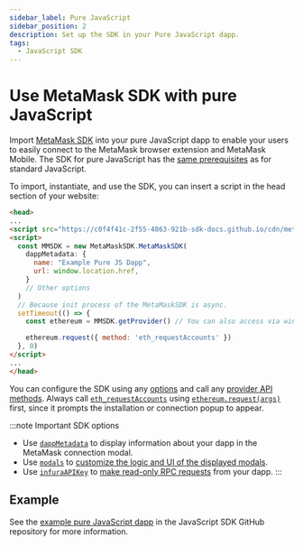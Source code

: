```yaml
---
sidebar_label: Pure JavaScript
sidebar_position: 2
description: Set up the SDK in your Pure JavaScript dapp.
tags:
  - JavaScript SDK
---
```


# Use MetaMask SDK with pure JavaScript

Import [MetaMask SDK](../../../../concepts/sdk/index.md) into your pure JavaScript dapp to enable
your users to easily connect to the MetaMask browser extension and MetaMask Mobile.
The SDK for pure JavaScript has the [same prerequisites](index.md#prerequisites) as for standard JavaScript.

To import, instantiate, and use the SDK, you can insert a script in the head section of your website:

```html title="index.html"
<head>
...
<script src="https://c0f4f41c-2f55-4863-921b-sdk-docs.github.io/cdn/metamask-sdk.js"></script>
<script>
  const MMSDK = new MetaMaskSDK.MetaMaskSDK(
    dappMetadata: {
      name: "Example Pure JS Dapp",
      url: window.location.href,
    }
    // Other options
  )
  // Because init process of the MetaMaskSDK is async.
  setTimeout(() => {
    const ethereum = MMSDK.getProvider() // You can also access via window.ethereum

    ethereum.request({ method: 'eth_requestAccounts' })
  }, 0)
</script>
...
</head>
```

You can configure the SDK using any [options](../../../../reference/sdk-js-options.md) and call any
[provider API methods](../../../../reference/provider-api.md).
Always call [`eth_requestAccounts`](/wallet/reference/eth_requestaccounts) using
[`ethereum.request(args)`](../../../../reference/provider-api.md#windowethereumrequestargs) first,
since it prompts the installation or connection popup to appear.

:::note Important SDK options
- Use [`dappMetadata`](../../../../reference/sdk-js-options.md#dappmetadata) to display information
  about your dapp in the MetaMask connection modal.
- Use [`modals`](../../../../reference/sdk-js-options.md#modals) to [customize the logic and UI of
  the displayed modals](../../../display/custom-modals.md).
- Use [`infuraAPIKey`](../../../../reference/sdk-js-options.md#infuraapikey) to
  [make read-only RPC requests](../../../use-3rd-party-integrations/js-infura-api.md) from your dapp.
:::

## Example

See the [example pure JavaScript dapp](https://github.com/MetaMask/metamask-sdk/tree/main/packages/examples/pure-javascript)
in the JavaScript SDK GitHub repository for more information.
